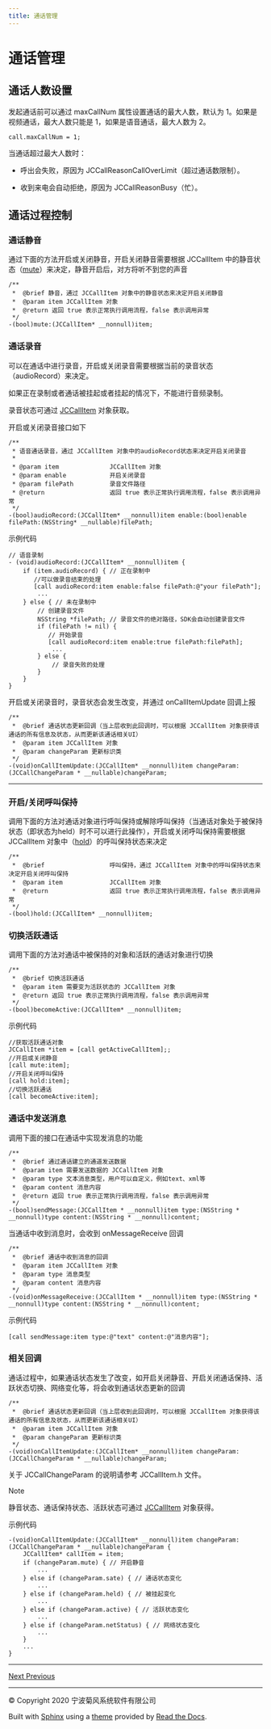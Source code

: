 ```yaml
---
title: 通话管理
---
```

# 通话管理



## 通话人数设置

发起通话前可以通过 maxCallNum 属性设置通话的最大人数，默认为 1。如果是视频通话，最大人数只能是 1，如果是语音通话，最大人数为
2。



```objective
call.maxCallNum = 1;
```



当通话超过最大人数时：

  - 呼出会失败，原因为 JCCallReasonCallOverLimit（超过通话数限制）。

  - 收到来电会自动拒绝，原因为 JCCallReasonBusy（忙）。





## 通话过程控制



### 通话静音

通过下面的方法开启或关闭静音，开启关闭静音需要根据 JCCallItem
中的静音状态（[mute](https://developer.juphoon.com/portal/reference/V2.1/ios/Classes/JCCallItem.html#//api/name/mute)）来决定，静音开启后，对方将听不到您的声音



```objective
/**
 *  @brief 静音，通过 JCCallItem 对象中的静音状态来决定开启关闭静音
 *  @param item JCCallItem 对象
 *  @return 返回 true 表示正常执行调用流程，false 表示调用异常
 */
-(bool)mute:(JCCallItem* __nonnull)item;
```









### 通话录音

可以在通话中进行录音，开启或关闭录音需要根据当前的录音状态（audioRecord）来决定。

如果正在录制或者通话被挂起或者挂起的情况下，不能进行音频录制。

录音状态可通过
[JCCallItem](https://developer.juphoon.com/portal/reference/V2.1/ios/Classes/JCCallItem.html)
对象获取。

开启或关闭录音接口如下



```objective
/**
 * 语音通话录音，通过 JCCallItem 对象中的audioRecord状态来决定开启关闭录音
 *
 * @param item              JCCallItem 对象
 * @param enable            开启关闭录音
 * @param filePath          录音文件路径
 * @return                  返回 true 表示正常执行调用流程，false 表示调用异常
 */
-(bool)audioRecord:(JCCallItem* __nonnull)item enable:(bool)enable filePath:(NSString* __nullable)filePath;
```



示例代码



```objective
// 语音录制
- (void)audioRecord:(JCCallItem* __nonnull)item {
    if (item.audioRecord) { // 正在录制中
       //可以做录音结束的处理
       [call audioRecord:item enable:false filePath:@"your filePath"];
        ...
    } else { // 未在录制中
        // 创建录音文件
        NSString *filePath; // 录音文件的绝对路径，SDK会自动创建录音文件
        if (filePath != nil) {
           // 开始录音
           [call audioRecord:item enable:true filePath:filePath];
            ...
        } else {
            // 录音失败的处理
        }
    }
}
```



开启或关闭录音时，录音状态会发生改变，并通过 onCallItemUpdate 回调上报



```objective
/**
 *  @brief 通话状态更新回调（当上层收到此回调时，可以根据 JCCallItem 对象获得该通话的所有信息及状态，从而更新该通话相关UI）
 *  @param item JCCallItem 对象
 *  @param changeParam 更新标识类
 */
-(void)onCallItemUpdate:(JCCallItem* __nonnull)item changeParam:(JCCallChangeParam * __nullable)changeParam;
```





-----



### 开启/关闭呼叫保持

调用下面的方法对通话对象进行呼叫保持或解除呼叫保持（当通话对象处于被保持状态（即状态为held）时不可以进行此操作），开启或关闭呼叫保持需要根据
JCCallItem
对象中（[hold](http://developer.juphoon.com/portal/reference/ios/Classes/JCCallItem.html#//api/name/hold)）的呼叫保持状态来决定



```objective
/**
 *  @brief                  呼叫保持，通过 JCCallItem 对象中的呼叫保持状态来决定开启关闭呼叫保持
 *  @param item             JCCallItem 对象
 *  @return                 返回 true 表示正常执行调用流程，false 表示调用异常
 */
-(bool)hold:(JCCallItem* __nonnull)item;
```







### 切换活跃通话

调用下面的方法对通话中被保持的对象和活跃的通话对象进行切换



```objective
/**
 *  @brief 切换活跃通话
 *  @param item 需要变为活跃状态的 JCCallItem 对象
 *  @return 返回 true 表示正常执行调用流程，false 表示调用异常
 */
-(bool)becomeActive:(JCCallItem* __nonnull)item;
```



示例代码



```objective
//获取活跃通话对象
JCCallItem *item = [call getActiveCallItem];;
//开启或关闭静音
[call mute:item];
//开启关闭呼叫保持
[call hold:item];
//切换活跃通话
[call becomeActive:item];
```







### 通话中发送消息

调用下面的接口在通话中实现发消息的功能



```objective
/**
 *  @brief 通过通话建立的通道发送数据
 *  @param item 需要发送数据的 JCCallItem 对象
 *  @param type 文本消息类型，用户可以自定义，例如text、xml等
 *  @param content 消息内容
 *  @return 返回 true 表示正常执行调用流程，false 表示调用异常
 */
-(bool)sendMessage:(JCCallItem * __nonnull)item type:(NSString * __nonnull)type content:(NSString * __nonnull)content;
```



当通话中收到消息时，会收到 onMessageReceive 回调



```objective
/**
 *  @brief 通话中收到消息的回调
 *  @param item JCCallItem 对象
 *  @param type 消息类型
 *  @param content 消息内容
 */
-(void)onMessageReceive:(JCCallItem * __nonnull)item type:(NSString * __nonnull)type content:(NSString * __nonnull)content;
```



示例代码



```objective
[call sendMessage:item type:@"text" content:@"消息内容"];
```







### 相关回调

通话过程中，如果通话状态发生了改变，如开启关闭静音、开启关闭通话保持、活跃状态切换、网络变化等，将会收到通话状态更新的回调



```objective
/**
 *  @brief 通话状态更新回调（当上层收到此回调时，可以根据 JCCallItem 对象获得该通话的所有信息及状态，从而更新该通话相关UI）
 *  @param item JCCallItem 对象
 *  @param changeParam 更新标识类
 */
-(void)onCallItemUpdate:(JCCallItem* __nonnull)item changeParam:(JCCallChangeParam * __nullable)changeParam;
```



关于 JCCallChangeParam 的说明请参考 JCCallItem.h 文件。



Note

静音状态、通话保持状态、活跃状态可通过
[JCCallItem](https://developer.juphoon.com/portal/reference/V2.1/ios/Classes/JCCallItem.html)
对象获得。



示例代码



```objective
-(void)onCallItemUpdate:(JCCallItem* __nonnull)item changeParam:(JCCallChangeParam * __nullable)changeParam {
    JCCallItem* callItem = item;
    if (changeParam.mute) { // 开启静音
        ...
    } else if (changeParam.sate) { // 通话状态变化
        ...
    } else if (changeParam.held) { // 被挂起变化
        ...
    } else if (changeParam.active) { // 活跃状态变化
        ...
    } else if (changeParam.netStatus) { // 网络状态变化
        ...
    }
    ...
}
```



-----













[Next
](01_audio_management.html "音频管理")
[
Previous](index.html "进阶功能集成")



-----



© Copyright 2020 宁波菊风系统软件有限公司



Built with [Sphinx](http://sphinx-doc.org/) using a
[theme](https://github.com/rtfd/sphinx_rtd_theme) provided by [Read the
Docs](https://readthedocs.org).








